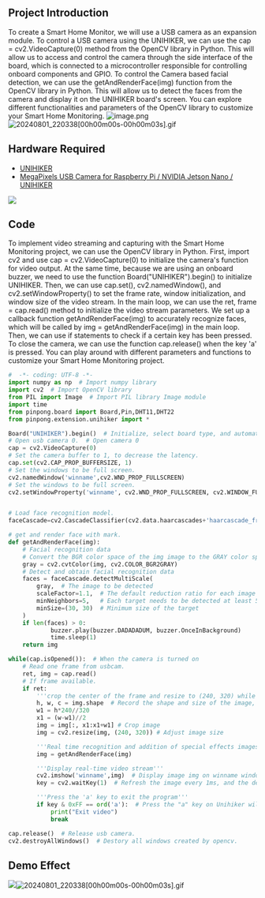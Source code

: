 ## **Project Introduction**
To create a Smart Home Monitor, we will use a USB camera as an expansion module. 
To control a USB camera using the UNIHIKER, we can use the cap = cv2.VideoCapture(0) method from the OpenCV library in Python. This will allow us to access and control the camera through the side interface of the board, which is connected to a microcontroller responsible for controlling onboard components and GPIO.
To control the Camera based facial detection, we can use the getAndRenderFace(img) function from the OpenCV library in Python. This will allow us to detect the faces from the camera and display it on the UNIHIKER board's screen. You can explore different functionalities and parameters of the OpenCV library to customize your Smart Home Monitoring.
![image.png](img/4_Smart_Home_Monitoring/1722491962521-5fe98458-c72e-4065-9134-ff7c8826940e.png)![20240801_220338[00h00m00s-00h00m03s].gif](img/4_Smart_Home_Monitoring/1722521084228-fc6d5492-c0d8-4b26-9d47-1e5f1a9820f1.gif)
## **Hardware Required**

- [UNIHIKER](https://www.dfrobot.com/product-2691.html)
- [MegaPixels USB Camera for Raspberry Pi / NVIDIA Jetson Nano / UNIHIKER](https://www.dfrobot.com/product-2089.html)

![](img/4_Smart_Home_Monitoring/1692675829807-df9e3074-c792-46de-a6cf-32155c10c88b.png)
## **Code**
To implement video streaming and capturing with the Smart Home Monitoring project, we can use the OpenCV library in Python. First, import cv2 and use cap = cv2.VideoCapture(0) to initialize the camera's function for video output. At the same time, because we are using an onboard buzzer, we need to use the function Board("UNIHIKER").begin() to initialize UNIHIKER. Then, we can use cap.set(), cv2.namedWindow(), and cv2.setWindowProperty() to set the frame rate, window initialization, and window size of the video stream. In the main loop, we can use the ret, frame = cap.read() method to initialize the video stream parameters. We set up a callback function getAndRenderFace(img) to accurately recognize faces, which will be called by img = getAndRenderFace(img) in the main loop. Then, we can use if statements to check if a certain key has been pressed. To close the camera, we can use the function cap.release() when the key 'a' is pressed. You can play around with different parameters and functions to customize your Smart Home Monitoring project.
```python
#  -*- coding: UTF-8 -*-
import numpy as np  # Import numpy library
import cv2  # Import OpenCV library
from PIL import Image  # Import PIL library Image module
import time
from pinpong.board import Board,Pin,DHT11,DHT22
from pinpong.extension.unihiker import *

Board("UNIHIKER").begin()  # Initialize, select board type, and automatically recognize without inputting board type
# Open usb camera 0.  # Open camera 0
cap = cv2.VideoCapture(0) 
# Set the camera buffer to 1, to decrease the latency.
cap.set(cv2.CAP_PROP_BUFFERSIZE, 1) 
# Set the windows to be full screen. 
cv2.namedWindow('winname',cv2.WND_PROP_FULLSCREEN) 
# Set the windows to be full screen.
cv2.setWindowProperty('winname', cv2.WND_PROP_FULLSCREEN, cv2.WINDOW_FULLSCREEN) 


# Load face recognition model.
faceCascade=cv2.CascadeClassifier(cv2.data.haarcascades+'haarcascade_frontalface_default.xml') 

# get and render face with mark.
def getAndRenderFace(img):
    # Facial recognition data
    # Convert the BGR color space of the img image to the GRAY color space and name the new image as gray (binary, converted to grayscale, can reduce dimensionality and image complexity)
    gray = cv2.cvtColor(img, cv2.COLOR_BGR2GRAY)
    # Detect and obtain facial recognition data
    faces = faceCascade.detectMultiScale(
        gray,  # The image to be detected
        scaleFactor=1.1,  # The default reduction ratio for each image size is 1.1
        minNeighbors=5,   # Each target needs to be detected at least 5 times to be considered a true target (because surrounding pixels and different window sizes can detect faces)
        minSize=(30, 30)  # Minimum size of the target
    )
    if len(faces) > 0:
            buzzer.play(buzzer.DADADADUM, buzzer.OnceInBackground)
            time.sleep(1)
    return img

while(cap.isOpened()):  # When the camera is turned on
    # Read one frame from usbcam. 
    ret, img = cap.read() 
    # If frame available.   
    if ret: 
        '''crop the center of the frame and resize to (240, 320) while keeping image ratio. '''
        h, w, c = img.shape  # Record the shape and size of the image, including height, width, and channel
        w1 = h*240//320
        x1 = (w-w1)//2
        img = img[:, x1:x1+w1] # Crop image
        img = cv2.resize(img, (240, 320)) # Adjust image size

        '''Real time recognition and addition of special effects images'''
        img = getAndRenderFace(img)

        '''Display real-time video stream'''
        cv2.imshow('winname',img)  # Display image img on winname window
        key = cv2.waitKey(1)  # Refresh the image every 1ms, and the delay cannot be 0, otherwise the read result will be a static frame

        '''Press the 'a' key to exit the program'''
        if key & 0xFF == ord('a'):  # Press the "a" key on Unihiker will stop the program.
            print("Exit video")
            break

cap.release()  # Release usb camera.
cv2.destroyAllWindows()  # Destory all windows created by opencv. 
```
## **Demo Effect**
![](img/4_Smart_Home_Monitoring/1722491962521-5fe98458-c72e-4065-9134-ff7c8826940e.png)![20240801_220338[00h00m00s-00h00m03s].gif](img/4_Smart_Home_Monitoring/1722521070853-315d9583-412f-44a2-9e0b-4289e9aa996d.gif)
